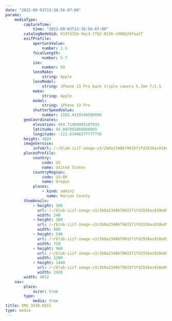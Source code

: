 ```yaml
---
date: "2022-09-03T13:36:56-07:00"
params:
    mediaType:
        captureTime:
            time: "2022-09-03T13:36:56-07:00"
        catalogNodeUid: 0197d15b-9ac3-7762-8230-c986b24fea37
        exifProfile:
            apertureValue:
                number: 1.5
            focalLength:
                number: 5.7
            iso:
                number: 50
            lensMake:
                string: Apple
            lensModel:
                string: iPhone 13 Pro back triple camera 5.7mm f/1.5
            make:
                string: Apple
            model:
                string: iPhone 13 Pro
            shutterSpeedValue:
                number: 1183.4319548500898
        geoCoordinates:
            elevation: 454.71466905187833
            latitude: 44.887991666666665
            longitude: -122.63400277777778
        height: 3024
        imageService:
            infoUrl: /~/blob-iiif-image-v3/2b0a2340679615f1fd2938ac810e0593cd7b2a94cc91db96f0774841d8bfb61b/info.json
        placesProfile:
            country:
                code: US
                name: United States
            countryRegion:
                code: US-OR
                name: Oregon
            places:
                - kind: admin2
                  name: Marion County
        thumbnails:
            - height: 180
              url: /~/blob-iiif-image-v3/2b0a2340679615f1fd2938ac810e0593cd7b2a94cc91db96f0774841d8bfb61b/full/240%2C180/0/default.jpg
              width: 240
            - height: 360
              url: /~/blob-iiif-image-v3/2b0a2340679615f1fd2938ac810e0593cd7b2a94cc91db96f0774841d8bfb61b/full/480%2C360/0/default.jpg
              width: 480
            - height: 540
              url: /~/blob-iiif-image-v3/2b0a2340679615f1fd2938ac810e0593cd7b2a94cc91db96f0774841d8bfb61b/full/720%2C540/0/default.jpg
              width: 720
            - height: 960
              url: /~/blob-iiif-image-v3/2b0a2340679615f1fd2938ac810e0593cd7b2a94cc91db96f0774841d8bfb61b/full/1280%2C960/0/default.jpg
              width: 1280
            - height: 1440
              url: /~/blob-iiif-image-v3/2b0a2340679615f1fd2938ac810e0593cd7b2a94cc91db96f0774841d8bfb61b/full/1920%2C1440/0/default.jpg
              width: 1920
        width: 4032
    nav:
        place:
            us/or: true
        type:
            media: true
title: IMG_3530.HEIC
type: media
---
```

